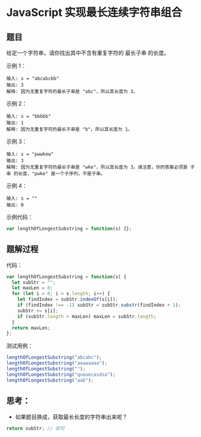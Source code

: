 # JavaScript 实现最长连续字符串组合

## 题目

给定一个字符串，请你找出其中不含有重复字符的 最长子串 的长度。

示例 1：

```
输入: s = "abcabcbb"
输出: 3
解释: 因为无重复字符的最长子串是 "abc"，所以其长度为 3。
```

示例 2：

```
输入: s = "bbbbb"
输出: 1
解释: 因为无重复字符的最长子串是 "b"，所以其长度为 1。
```

示例 3：

```
输入: s = "pwwkew"
输出: 3
解释: 因为无重复字符的最长子串是 "wke"，所以其长度为 3。请注意，你的答案必须是 子串 的长度，"pwke" 是一个子序列，不是子串。

```

示例 4：

```
输入: s = ""
输出: 0
```

示例代码：

```js
var lengthOfLongestSubstring = function(s) {};
```

## 题解过程

代码：

```js
var lengthOfLongestSubstring = function(s) {
  let subStr = "";
  let maxLen = 0;
  for (let i = 0; i < s.length; i++) {
    let findIndex = subStr.indexOf(s[i]);
    if (findIndex !== -1) subStr = subStr.substr(findIndex + 1);
    subStr += s[i];
    if (subStr.length > maxLen) maxLen = subStr.length;
  }
  return maxLen;
};
```

测试用例：

```js
lengthOfLongestSubstring("abcabc");
lengthOfLongestSubstring("aaaaaaaa");
lengthOfLongestSubstring("");
lengthOfLongestSubstring("queuecasdsa");
lengthOfLongestSubstring("aab");
```

## 思考：

- 如果题目换成，获取最长长度的字符串出来呢？

```js
return subStr; // 即可
```
